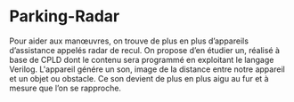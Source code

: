 # Parking-Radar
Pour aider aux manœuvres, on trouve de plus en plus d’appareils d’assistance appelés radar de recul. On propose d’en étudier un, réalisé à base de CPLD dont le contenu sera programmé en exploitant le langage Verilog. L'appareil génére un son, image de la distance entre notre appareil et un objet ou obstacle. Ce son devient de plus en plus aigu au fur et à mesure que l’on se rapproche.
